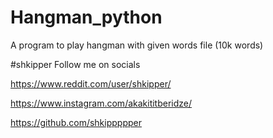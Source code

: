# Hangman_python
A program to play hangman with given words file (10k words)


#shkipper Follow me on socials

https://www.reddit.com/user/shkipper/

https://www.instagram.com/akakititberidze/

https://github.com/shkippppper



